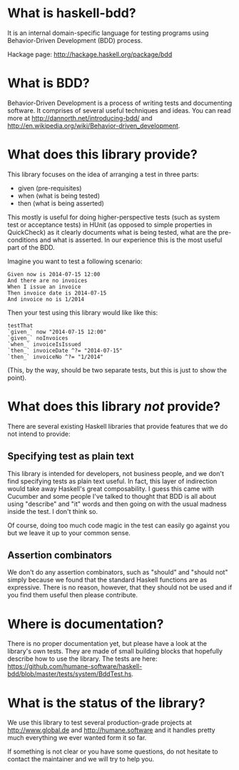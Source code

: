 # What is haskell-bdd?
It is an internal domain-specific language for testing programs using Behavior-Driven Development (BDD) process.

Hackage page: <http://hackage.haskell.org/package/bdd>

# What is BDD?
Behavior-Driven Development is a process of writing tests and documenting software. It comprises of several useful techniques and ideas. You can read more at <http://dannorth.net/introducing-bdd/> and <http://en.wikipedia.org/wiki/Behavior-driven_development>.

# What does this library provide?
This library focuses on the idea of arranging a test in three parts:
  * given (pre-requisites)
  * when (what is being tested)
  * then (what is being asserted)

This mostly is useful for doing higher-perspective tests (such as system test or acceptance tests) in HUnit (as opposed to simple properties in QuickCheck) as it clearly documents what is being tested, what are the pre-conditions and what is asserted. In our experience this is the most useful part of the BDD.

Imagine you want to test a following scenario:

    Given now is 2014-07-15 12:00
    And there are no invoices
    When I issue an invoice
    Then invoice date is 2014-07-15
    And invoice no is 1/2014

Then your test using this library would like like this:

    testThat
    `given_` now "2014-07-15 12:00"
    `given_` noInvoices
    `when_` invoiceIsIssued
    `then_` invoiceDate ^?= "2014-07-15"
    `then_` invoiceNo ^?= "1/2014"

(This, by the way, should be two separate tests, but this is just to show the point).

# What does this library *not* provide?

There are several existing Haskell libraries that provide features that we do not intend to provide:

## Specifying test as plain text
This library is intended for developers, not business people,  and we don't find specifying tests as plain text useful. In fact, this layer of indirection would take away Haskell's great composability. I guess this came with Cucumber and some people I've talked to thought that BDD is all about using "describe" and "it" words and then going on with the usual madness inside the test. I don't think so.

Of course, doing too much code magic in the test can easily go against you but we leave it up to your common sense.

## Assertion combinators
We don't do any assertion combinators, such as "should" and "should not" simply because we found that the standard Haskell functions are as expressive. There is no reason, however, that they should not be used and if you find them useful then please contribute.

# Where is documentation?
There is no proper documentation yet, but please have a look at the library's own tests. They are made of small building blocks that hopefully describe how to use the library. The tests are here: <https://github.com/humane-software/haskell-bdd/blob/master/tests/system/BddTest.hs>.

# What is the status of the library?
We use this library to test several production-grade projects at <http://www.global.de> and <http://humane.software> and it handles pretty much everything we ever wanted form it so far.

If something is not clear or you have some questions, do not hesitate to contact the maintainer and we will try to help you.


